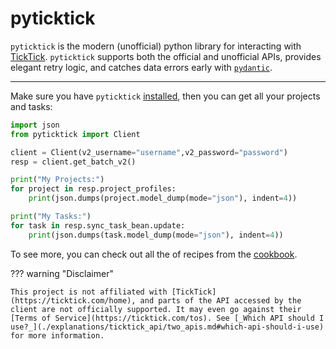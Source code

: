 # pyticktick

`pyticktick` is the modern (unofficial) python library for interacting with [TickTick](https://ticktick.com/home). `pyticktick` supports both the official and unofficial APIs, provides elegant retry logic, and catches data errors early with [`pydantic`](https://docs.pydantic.dev/latest/).

______________________________________________________________________

Make sure you have `pyticktick` [installed](./guides/installation.md), then you can get all your projects and tasks:

```python
import json
from pyticktick import Client

client = Client(v2_username="username",v2_password="password")
resp = client.get_batch_v2()

print("My Projects:")
for project in resp.project_profiles:
    print(json.dumps(project.model_dump(mode="json"), indent=4))

print("My Tasks:")
for task in resp.sync_task_bean.update:
    print(json.dumps(task.model_dump(mode="json"), indent=4))
```

To see more, you can check out all the of recipes from the [cookbook](./guides/cookbook/settings/set_v1_secrets.md).

??? warning "Disclaimer"

    This project is not affiliated with [TickTick](https://ticktick.com/home), and parts of the API accessed by the client are not officially supported. It may even go against their [Terms of Service](https://ticktick.com/tos). See [_Which API should I use?_](./explanations/ticktick_api/two_apis.md#which-api-should-i-use) for more information.
